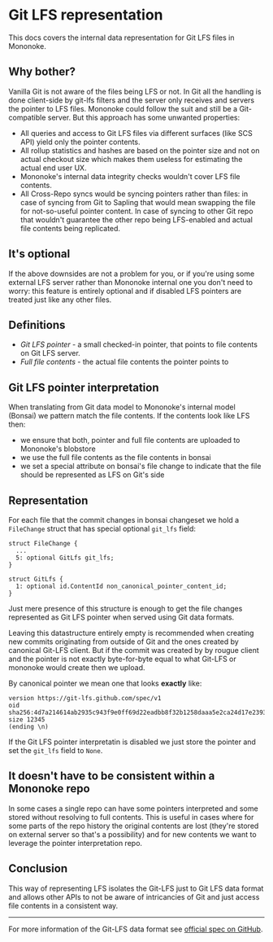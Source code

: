 # Git LFS representation

This docs covers the internal data representation for Git LFS files in Mononoke.

## Why bother?

Vanilla Git is not aware of the files being LFS or not. In Git all the handling is done client-side
by git-lfs filters and the server only receives and servers the pointer to LFS files. Mononoke could
follow the suit and still be a Git-compatible server. But this approach has some unwanted properties:

 * All queries and access to Git LFS files via different surfaces (like SCS API) yield only the pointer contents.
 * All rollup statistics and hashes are based on the pointer size and not on actual checkout size
   which makes them useless for estimating the actual end user UX.
 * Mononoke's internal data integrity checks wouldn't cover LFS file contents.
 * All Cross-Repo syncs would be syncing pointers rather than files: in case of syncing from Git to
   Sapling that would mean swapping the file for not-so-useful pointer content. In case of syncing
   to other Git repo that wouldn't guarantee the other repo being LFS-enabled and actual file contents
   being replicated.

## It's optional

If the above downsides are not a problem for you, or if you're using some external LFS server rather
than Mononoke internal one you don't need to worry: this feature is entirely optional and if disabled
LFS pointers are treated just like any other files.

## Definitions
 * *Git LFS pointer* - a small checked-in pointer, that points to file contents on Git LFS server.
 * *Full file contents* - the actual file contents the pointer points to

## Git LFS pointer interpretation

When translating from Git data model to Mononoke's internal model (Bonsai) we pattern match the file contents.
If the contents look like LFS then:
 * we ensure that both, pointer and full file contents are uploaded to Mononoke's blobstore
 * we use the full file contents as the file contents in bonsai
 * we set a special attribute on bonsai's file change to indicate that the file should be represented as LFS
   on Git's side

## Representation

For each file that the commit changes in bonsai changeset we hold a `FileChange` struct that has
special optional `git_lfs` field:

```
struct FileChange {
  ...
  5: optional GitLfs git_lfs;
}

struct GitLfs {
  1: optional id.ContentId non_canonical_pointer_content_id;
}
```

Just mere presence of this structure is enough to get the file changes represented as Git LFS
pointer when served using Git data formats.

Leaving this datastructure entirely empty is recommended when creating new commits originating from
outside of Git and the ones created by canonical Git-LFS client.  But if the commit was created by
by rougue client and the pointer is not exactly byte-for-byte equal to what Git-LFS or mononoke
would create then we upload.

By canonical pointer we mean one that looks **exactly** like:
```
version https://git-lfs.github.com/spec/v1
oid sha256:4d7a214614ab2935c943f9e0ff69d22eadbb8f32b1258daaa5e2ca24d17e2393
size 12345
(ending \n)
```

If the Git LFS pointer interpretatin is disabled we just store the pointer and set the `git_lfs` field to `None`.

## It doesn't have to be consistent within a Mononoke repo

In some cases a single repo can have some pointers interpreted and some stored without resolving to
full contents. This is useful in cases where for some parts of the repo history the original
contents are lost (they're stored on external server so that's a possibility) and for new contents we
want to leverage the pointer interpretation repo.

## Conclusion

This way of representing LFS isolates the Git-LFS just to Git LFS data format and allows other APIs
to not be aware of intricancies of Git and just access file contents in a consistent way.

-----

For more information of the Git-LFS data format see [official spec on GitHub](https://github.com/git-lfs/git-lfs/blob/main/docs/spec.md).
